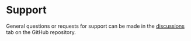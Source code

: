 # Support

General questions or requests for support can be made in the [discussions](https://github.com/quant-aq/py-smps/discussions) tab on the GitHub repository.